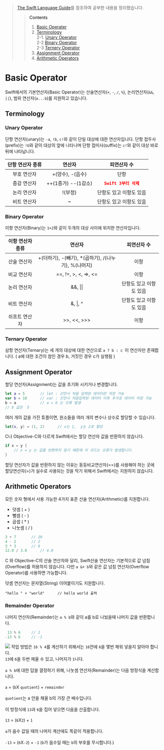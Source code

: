 > [The Swift Language Guide](https://jusung.gitbook.io/the-swift-language-guide/language-guide/02-basic-operators)를 참조하여 공부한 내용을 정리했습니다. <br>
>> <span style="color:black">Contents
>>1. [Basic Operater](#Basic-Operator)<br>
>>2. [Terminology](#Terminology)<br>
>>2-1. [Unary Operator](#Unary-Operator)<br>
>>2-2 [Binary Operator](#Binary-Operator)<br>
>>2-3 [Ternery Operator](#Ternary-Operator)<br>
>>3. [Assignment Operator](#Assignment-Operator)<br>
>>4. [Arithmetic Operators](#Arithmetic-Operators)<br>

# Basic Operator

Swift에서의 기본연산자(Basic Operator)는 산술연산자(`+`, `-`, `/`, `%`), 논리연산자(`&&`, `||`), 범위 연산자(`a...b`)를 지원하고 있습니다.

## Terminology
### Unary Operator

단항 연산자(unary)는  `-a`, `!b`, `c!`와 같이 단일 대상에 대한 연산자입니다. 단항 접두사(prefix)는 `!b`와 같이 대상의 앞에 나타나며 단항 접미사(suffix)는 `c!`와 같이 대상 바로 뒤에 나타납니다.

단항 연산자 종류 | 연산자 | 피연산자 수
:---:|:---:|:---:
부호 연산자 | +(양수), -(음수) | 단항
증감 연산자 | ++(1증가) --(1감소)| <span style="color:red">**`Swift 3부터 삭제`**
논리 연산자 | !(부정) | 단항도 있고 이항도 있음
비트 연산자 |  ~ | 단항도 있고 이항도 있음

### Binary Operator
이항 연산자(Binary)는 `1+2`와 같이 두개의 대상 사이에 위치한 연산자입니다. 

이항 연산자 종류 | 연산자 | 피연산자 수
:---:|:---:|:---:
산술 연산자| +(더하기), -(빼기), *(곱하기), /(나누기), %(나머지)  | 이항
비교 연산자 | ==, !=, >, <, =>, <= | 이항
논리 연산자 | &&, \|\| | 단항도 있고 이항도 있음
비트 연산자 | &, \|, ^ | 단항도 있고 이항도 있음
쉬프트 연산자 |  >>, <<, >>> | 이항

### Ternary Operator 
삼항 연산자(Ternary)는 세 개의 대상에 대한 연산으로 `a ? b : c `이 연산자만 존재합니다. ( a에 대한 조건이 참인 경우 b, 거짓인 경우 c가 실행됨 )

## Assignment Operator
할당 연산자(Assignment)는 값을 초기화 시키거나 변경합니다.

```swift
let a = 5		// let : 선언시 처음 입력된 데이터만 저장 가능
var b = 10		// var : 선언시 처음입력된 데이터 이후 추가로 데이터 저장 가능
b = a			// a = b 는 오류 발생
// b 값은  5 
```

여러 개의 값을 가진 튜플이면, 원소들을 여러 개의 변수나 상수로 할당할 수 있습니다.

```swift
let(x, y) = (1, 2)		// x는 1,  y는 2로 할당
```

C나 Objective-C와 다르게 Swift에서는 할당 연산자 값을 반환하지 않습니다.

```swift
if x = y { 
	// x = y 는 값을 반환하지 않기 때문에 이 코드는 오류가 발생합니다.
}
```

할당 연산자가 값을 반환하지 않는 이유는 동등비교연산자(==)를 사용해야 하는 곳에 할당연산자(=)가 실수로 사용되는 것을 막기 위해서 Swift에서는 지원하지 않습니다.

## Arithmetic Operators
모든 숫자 형에서 사용 가능한 4가지 표준 산술 연산자(Arithmetic)를 지원합니다.

* 덧셈 ( + )
* 뺄셈 ( - )
* 곱셉 ( * )
* 나눗셈 ( / )

```swift
3 + 7		// 10
4 - 2		// 2
3 * 3		// 9
12.0 / 3.0		// 4.0
```

C 와 Objective-C의 산술 연산자와 달리, Swift산술 연산자는 기본적으로 값 넘침(Overflow)를 허용하지 않습니다. 다만 `a &+ b`와 같은 값 넘침 연산자(Overflow Operator)를 사용하면 가능합니다.

덧셈 연산자는 문자열(String) 이어붙이기도 지원합니다.

```
"hello " + "world"		// hello world 출력
```

### Remainder Operator
나머지 연산자(Remainder)는 `a % b`와 같이 a를 b로 나눴을때 나머지 값을 반환합니다.

```swift
 13 % 6		// 1
-13 % 6		// -1
```


![](https://user-images.githubusercontent.com/37801676/135037489-66353835-fd4e-45ef-92c7-c780310df89f.png)
작업 방법은 `16 % 4`를 계산하기 위해서는 `16`안에 `6`을 몇번 채워 넣을지 알아야 합니다.<br>
`13`에 `6`을 두번 채울 수 있고, 나머지가 `1`니다.
<br>
<br>
`a % b`에 대한 답을 결정하기 위해, 나눗셈 연산자(Remainder)는 다음 방정식을 계산합니다.<br><br>
`a` = (`b`X `quotient`) + `remainder`<br><br>
`quotient`는 a 안을 채울 b의 가장 큰 배수입니다.<br><br>
이 방정식에 `13`과 `6`을 집어 넣으면 다음을 산출합니다.<br><br>
`13` = (`6`X`2`) + `1`<br><br>
`a`가 음수 값일 때의 나머지 계산에도 똑같이 적용합니다.<br><br>
`-13` = (`6`X`-2`) + `-1` (`b`가 음수일 때는 `b`의 부호를 무시합니다.)<br><br>
